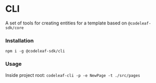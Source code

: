 # CLI

A set of tools for creating entities for a template based on `@codeleaf-sdk/core`

### Installation
```
npm i -g @codeleaf-sdk/cli
```

### Usage
Inside project root:
`codeleaf-cli -p -e NewPage -t ./src/pages`
